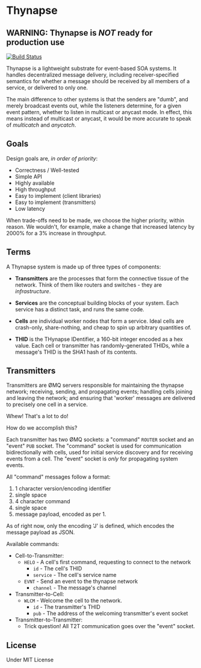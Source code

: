 # Thynapse

## WARNING: Thynapse is *NOT* ready for production use

[![Build Status](https://secure.travis-ci.org/thynapse/thynapse.png?branch=master)](http://travis-ci.org/thynapse/thynapse)

Thynapse is a lightweight substrate for event-based SOA systems. It handles decentralized message delivery, including receiver-specified semantics for whether a message should be received by all members of a service, or delivered to only one.

The main difference to other systems is that the senders are "dumb", and merely broadcast events out, while the listeners determine, for a given event pattern, whether to listen in multicast or anycast mode. In effect, this means instead of multicast or anycast, it would be more accurate to speak of *multicatch* and *anycatch*.

## Goals

Design goals are, *in order of priority*:

* Correctness / Well-tested
* Simple API
* Highly available
* High throughput
* Easy to implement (client libraries)
* Easy to implement (transmitters)
* Low latency

When trade-offs need to be made, we choose the higher priority, within reason. We wouldn't, for example, make a change that increased latency by 2000% for a 3% increase in throughput.

## Terms

A Thynapse system is made up of three types of components:

* **Transmitters** are the processes that form the connective tissue of the network. Think of them like routers and switches - they are *infrastructure*.
* **Services** are the conceptual building blocks of your system. Each service has a distinct task, and runs the same code.
* **Cells** are individual worker nodes that form a service. Ideal cells are crash-only, share-nothing, and cheap to spin up arbitrary quantities of.

* **THID** is the THynapse IDentifier, a 160-bit integer encoded as a hex value. Each cell or transmitter has randomly-generated THIDs, while a message's THID is the SHA1 hash of its contents.

## Transmitters

Transmitters are ØMQ servers responsible for maintaining the thynapse network; receiving, sending, and propagating events; handling cells joining and leaving the network; and ensuring that 'worker' messages are delivered to precisely one cell in a service.

Whew! That's a lot to do!

How do we accomplish this?

Each transmitter has two ØMQ sockets: a "command" `ROUTER` socket and an "event" `PUB` socket. The "command" socket is used for communication bidirectionally with cells, used for initial service discovery and for receiving events from a cell. The "event" socket is *only* for propagating system events.

All "command" messages follow a format:

1. 1 character version/encoding identifier
2. single space
3. 4 character command
4. single space
5. message payload, encoded as per 1.

As of right now, only the encoding 'J' is defined, which encodes the message payload as JSON.

Available commands:

* Cell-to-Transmitter:
    * `HELO` - A cell's first command, requesting to connect to the network
      * `id` - The cell's THID
      * `service` - The cell's service name
    * `EVNT` - Send an event to the thynapse network
      * `channel` - The message's channel
* Transmitter-to-Cell:
    * `WLCM` - Welcome the cell to the network.
      * `id` - The transmitter's THID
      * `pub` - The address of the welcoming transmitter's event socket
* Transmitter-to-Transmitter:
    * Trick question! All T2T communication goes over the "event" socket.

## License

Under MIT License
